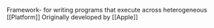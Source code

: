 Framework- for writing programs that execute across heterogeneous [[Platform]]
Originally developed by [[Apple]]